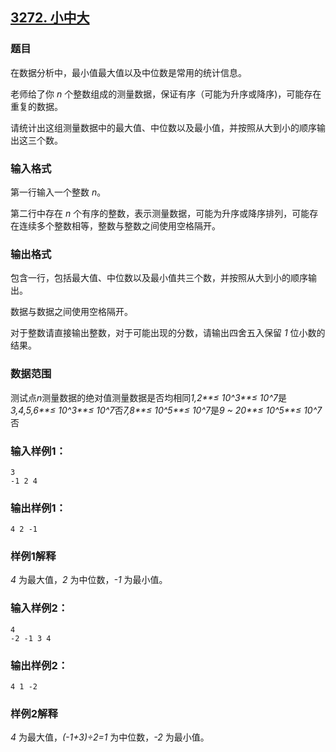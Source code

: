## [3272. 小中大](https://www.acwing.com/problem/content/3275/)

### 题目

在数据分析中，最小值最大值以及中位数是常用的统计信息。

老师给了你 *n* 个整数组成的测量数据，保证有序（可能为升序或降序)，可能存在重复的数据。

请统计出这组测量数据中的最大值、中位数以及最小值，并按照从大到小的顺序输出这三个数。

### 输入格式

第一行输入一个整数 *n*。

第二行中存在 *n* 个有序的整数，表示测量数据，可能为升序或降序排列，可能存在连续多个整数相等，整数与整数之间使用空格隔开。

### 输出格式

包含一行，包括最大值、中位数以及最小值共三个数，并按照从大到小的顺序输出。

数据与数据之间使用空格隔开。

对于整数请直接输出整数，对于可能出现的分数，请输出四舍五入保留 *1* 位小数的结果。

### 数据范围

测试点*n*测量数据的绝对值测量数据是否均相同*1,2**≤ 10^3**≤ 10^7*是*3,4,5,6**≤ 10^3**≤ 10^7*否*7,8**≤ 10^5**≤ 10^7*是*9 ~ 20**≤ 10^5**≤ 10^7*否

### 输入样例1：

```
3
-1 2 4
```

### 输出样例1：

```
4 2 -1
```

### 样例1解释

*4* 为最大值，*2* 为中位数，*-1* 为最小值。

### 输入样例2：

```
4
-2 -1 3 4
```

### 输出样例2：

```
4 1 -2
```

### 样例2解释

*4* 为最大值，*(-1+3)÷2=1* 为中位数，*-2* 为最小值。
